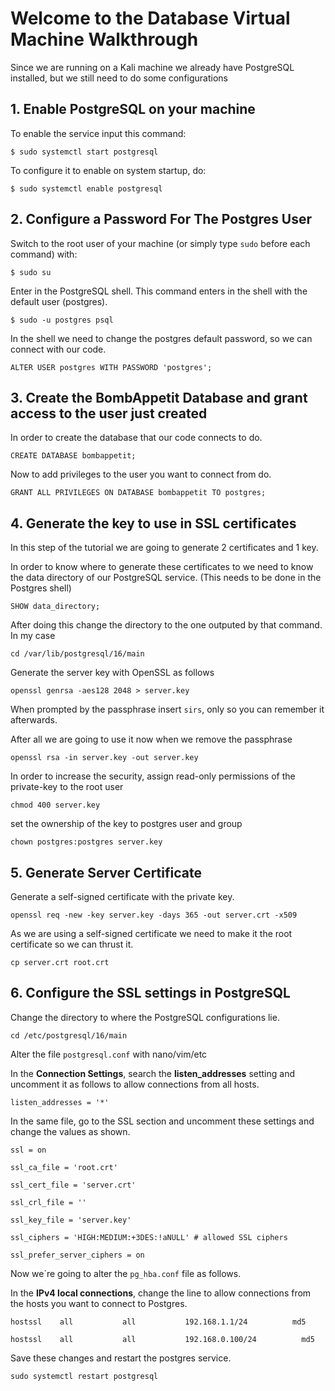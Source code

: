 # Welcome to the Database Virtual Machine Walkthrough

Since we are running on a Kali machine we already have PostgreSQL installed, but we still need to do some configurations

## 1. Enable PostgreSQL on your machine

To enable the service input this command:

`$ sudo systemctl start postgresql`

To configure it to enable on system startup, do:

`$ sudo systemctl enable postgresql`

## 2. Configure a Password For The Postgres User

Switch to the root user of your machine (or simply type `sudo` before each command) with:

`$ sudo su`

Enter in the PostgreSQL shell. This command enters in the shell with the default user (postgres).

`$ sudo -u postgres psql`

In the shell we need to change the postgres default password, so we can connect with our code.

`ALTER USER postgres WITH PASSWORD 'postgres';`

## 3. Create the BombAppetit Database and grant access to the user just created

In order to create the database that our code connects to do.

`CREATE DATABASE bombappetit;`

Now to add privileges to the user you want to connect from do.

`GRANT ALL PRIVILEGES ON DATABASE bombappetit TO postgres;`

## 4. Generate the key to use in SSL certificates

In this step of the tutorial we are going to generate 2 certificates and 1 key.

In order to know where to generate these certificates to we need to know the data directory of our PostgreSQL service. (This needs to be done in the Postgres shell)

`SHOW data_directory;`

After doing this change the directory to the one outputed by that command. In my case

`cd /var/lib/postgresql/16/main`

Generate the server key with OpenSSL as follows

`openssl genrsa -aes128 2048 > server.key`

When prompted by the passphrase insert `sirs`, only so you can remember it afterwards.

After all we are going to use it now when we remove the passphrase

`openssl rsa -in server.key -out server.key`

In order to increase the security, assign read-only permissions of the private-key to the root user

`chmod 400 server.key`

set the ownership of the key to postgres user and group

`chown postgres:postgres server.key`

## 5. Generate Server Certificate

Generate a self-signed certificate with the private key.

`openssl req -new -key server.key -days 365 -out server.crt -x509`

As we are using a self-signed certificate we need to make it the root certificate so we can thrust it.

`cp server.crt root.crt`

## 6. Configure the SSL settings in PostgreSQL

Change the directory to where the PostgreSQL configurations lie.

`cd /etc/postgresql/16/main`

Alter the file `postgresql.conf` with nano/vim/etc

In the **Connection Settings**, search the **listen_addresses** setting and uncomment it as follows to allow connections from all hosts.

`listen_addresses = '*'`

In the same file, go to the SSL section and uncomment these settings and change the values as shown.

`ssl = on`

`ssl_ca_file = 'root.crt'`

`ssl_cert_file = 'server.crt'`

`ssl_crl_file = ''`

`ssl_key_file = 'server.key'`

`ssl_ciphers = 'HIGH:MEDIUM:+3DES:!aNULL' # allowed SSL ciphers`

`ssl_prefer_server_ciphers = on`

Now we´re going to alter the `pg_hba.conf` file as follows.

In the **IPv4 local connections**, change the line to allow connections from the hosts you want to connect to Postgres.

`hostssl    all           all           192.168.1.1/24          md5`

`hostssl    all           all           192.168.0.100/24          md5`

Save these changes and restart the postgres service.

`sudo systemctl restart postgresql`







